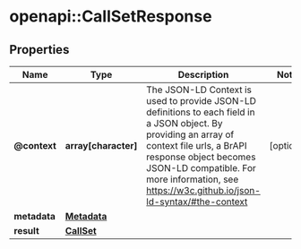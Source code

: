 # openapi::CallSetResponse

## Properties
Name | Type | Description | Notes
------------ | ------------- | ------------- | -------------
**@context** | **array[character]** | The JSON-LD Context is used to provide JSON-LD definitions to each field in a JSON object. By providing an array of context file urls, a BrAPI response object becomes JSON-LD compatible.    For more information, see https://w3c.github.io/json-ld-syntax/#the-context | [optional] 
**metadata** | [**Metadata**](metadata.md) |  | 
**result** | [**CallSet**](CallSet.md) |  | 


